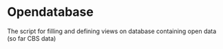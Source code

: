 # Opendatabase
The script for filling and defining views on database containing open data (so far CBS data)
